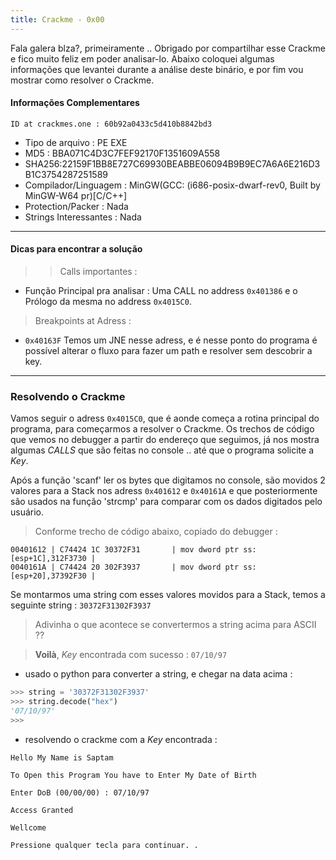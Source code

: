 ```yaml
---
title: Crackme - 0x00
---
```


Fala galera blza?, primeiramente .. Obrigado por compartilhar esse Crackme e fico muito feliz em poder analisar-lo.
Abaixo coloquei algumas informações que levantei durante a análise deste binário, e por fim vou mostrar como resolver o Crackme.

#### Informações Complementares

```ID at crackmes.one : 60b92a0433c5d410b8842bd3```

- Tipo de arquivo : PE EXE
- MD5 : BBA071C4D3C7FEF92170F1351609A558
- SHA256:22159F1BB8E727C69930BEABBE06094B9B9EC7A6A6E216D3B1C3754287251589
- Compilador/Linguagem : MinGW(GCC: (i686-posix-dwarf-rev0, Built by MinGW-W64 pr)[C/C++]
- Protection/Packer : Nada
- Strings Interessantes : Nada


---

#### Dicas para encontrar a solução

>> Calls importantes :

- Função Principal pra analisar : Uma CALL no address ```0x401386``` e o Prólogo da mesma no address  ```0x4015C0```.


> Breakpoints at Adress :

- ```0x40163F``` Temos um JNE nesse adress, e é nesse ponto do
programa é possível alterar o fluxo para fazer um path e resolver
sem descobrir a key.


---


### Resolvendo o Crackme


Vamos seguir o adress ```0x4015C0```, que é aonde começa a rotina principal do programa, para começarmos a resolver o Crackme.
Os trechos de código que vemos no debugger a partir do endereço que seguimos, já nos mostra algumas *CALLS* que são feitas no console .. até que o programa solicite a _Key_.

Após a função 'scanf' ler os bytes que digitamos no console, são movidos 2 valores para a Stack nos adress ``0x401612`` e ``0x40161A`` e que posteriormente são usados na função 'strcmp' para comparar com os dados digitados pelo usuário.

> Conforme trecho de código abaixo, copiado do debugger :

```assembly
00401612 | C74424 1C 30372F31       | mov dword ptr ss:[esp+1C],312F3730 |
0040161A | C74424 20 302F3937       | mov dword ptr ss:[esp+20],37392F30 |
```

Se montarmos uma string com esses valores movidos para a Stack, temos a seguinte string : ```30372F31302F3937```

> Adivinha o que acontece se convertermos a string acima para ASCII ??

> **Voilà**, _Key_ encontrada com sucesso : ```07/10/97```

- usado o python para converter a string, e chegar na data acima :

```python
>>> string = '30372F31302F3937'
>>> string.decode("hex")
'07/10/97'
>>>
```

- resolvendo o crackme com a _Key_ encontrada :


```DOS
Hello My Name is Saptam

To Open this Program You have to Enter My Date of Birth

Enter DoB (00/00/00) : 07/10/97

Access Granted

Wellcome

Pressione qualquer tecla para continuar. . 
```


